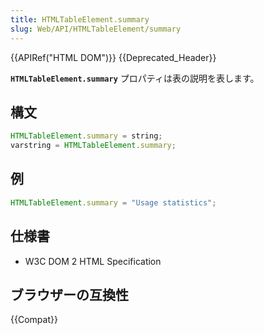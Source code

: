 ```yaml
---
title: HTMLTableElement.summary
slug: Web/API/HTMLTableElement/summary
---
```

{{APIRef("HTML DOM")}} {{Deprecated_Header}}

**`HTMLTableElement.summary`** プロパティは表の説明を表します。

## 構文

```js
HTMLTableElement.summary = string;
varstring = HTMLTableElement.summary;
```

## 例

```js
HTMLTableElement.summary = "Usage statistics";
```

## 仕様書

- W3C DOM 2 HTML Specification

## ブラウザーの互換性

{{Compat}}
